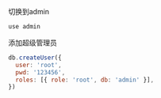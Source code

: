 切换到admin

```js
use admin
```

添加超级管理员

```js
db.createUser({
  user: 'root',
  pwd: '123456',
  roles: [{ role: 'root', db: 'admin' }],
})
```
